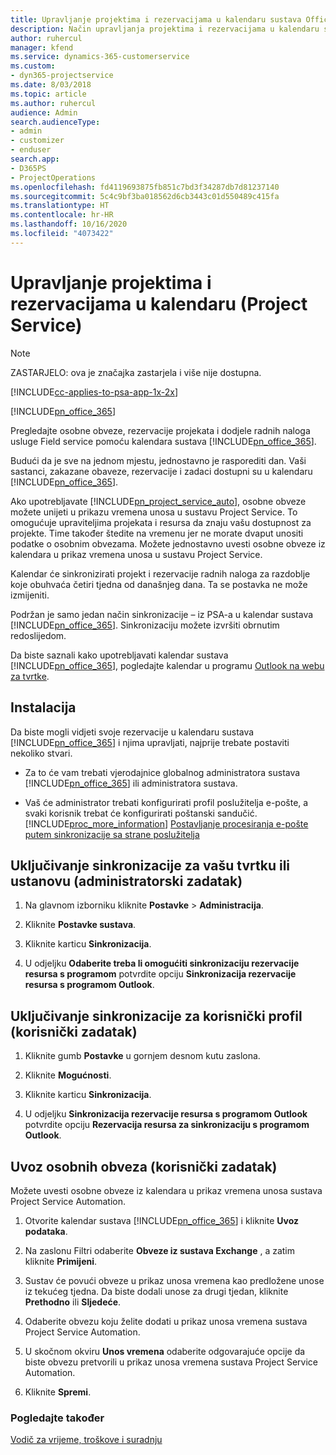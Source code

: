 ```yaml
---
title: Upravljanje projektima i rezervacijama u kalendaru sustava Office 365
description: Način upravljanja projektima i rezervacijama u kalendaru sustava Office 365
author: ruhercul
manager: kfend
ms.service: dynamics-365-customerservice
ms.custom:
- dyn365-projectservice
ms.date: 8/03/2018
ms.topic: article
ms.author: ruhercul
audience: Admin
search.audienceType:
- admin
- customizer
- enduser
search.app:
- D365PS
- ProjectOperations
ms.openlocfilehash: fd4119693875fb851c7bd3f34287db7d81237140
ms.sourcegitcommit: 5c4c9bf3ba018562d6cb3443c01d550489c415fa
ms.translationtype: HT
ms.contentlocale: hr-HR
ms.lasthandoff: 10/16/2020
ms.locfileid: "4073422"
---
```

# <a name="manage-projects-and-bookings-in-your-calendar-project-service"></a>Upravljanje projektima i rezervacijama u kalendaru (Project Service)

> [!Note]
> ZASTARJELO: ova je značajka zastarjela i više nije dostupna.

[!INCLUDE[cc-applies-to-psa-app-1x-2x](../includes/cc-applies-to-psa-app-1x-2x.md)]

[!INCLUDE[pn_office_365](../includes/pn-office-365.md)] 

Pregledajte osobne obveze, rezervacije projekata i dodjele radnih naloga usluge Field service pomoću kalendara sustava [!INCLUDE[pn_office_365](../includes/pn-office-365.md)].  
  
 Budući da je sve na jednom mjestu, jednostavno je rasporediti dan. Vaši sastanci, zakazane obaveze, rezervacije i zadaci dostupni su u kalendaru [!INCLUDE[pn_office_365](../includes/pn-office-365.md)].  
  
 Ako upotrebljavate [!INCLUDE[pn_project_service_auto](../includes/pn-project-service-auto.md)], osobne obveze možete unijeti u prikazu vremena unosa u sustavu Project Service. To omogućuje upraviteljima projekata i resursa da znaju vašu dostupnost za projekte. Time također štedite na vremenu jer ne morate dvaput unositi podatke o osobnim obvezama. Možete jednostavno uvesti osobne obveze iz kalendara u prikaz vremena unosa u sustavu Project Service.  
  
 Kalendar će sinkronizirati projekt i rezervacije radnih naloga za razdoblje koje obuhvaća četiri tjedna od današnjeg dana. Ta se postavka ne može izmijeniti.  
  
 Podržan je samo jedan način sinkronizacije – iz PSA-a u kalendar sustava [!INCLUDE[pn_office_365](../includes/pn-office-365.md)]. Sinkronizaciju možete izvršiti obrnutim redoslijedom. 
  
 Da biste saznali kako upotrebljavati kalendar sustava [!INCLUDE[pn_office_365](../includes/pn-office-365.md)], pogledajte kalendar u programu [Outlook na webu za tvrtke](https://support.office.com/article/Calendar-in-Outlook-on-the-web-for-business-5219c457-d1fe-4c2f-9032-1a816b88e936).  
  
## <a name="setup"></a>Instalacija  
 Da biste mogli vidjeti svoje rezervacije u kalendaru sustava [!INCLUDE[pn_office_365](../includes/pn-office-365.md)] i njima upravljati, najprije trebate postaviti nekoliko stvari.  
  
- Za to će vam trebati vjerodajnice globalnog administratora sustava [!INCLUDE[pn_office_365](../includes/pn-office-365.md)] ili administratora sustava.  
  
- Vaš će administrator trebati konfigurirati profil poslužitelja e-pošte, a svaki korisnik trebat će konfigurirati poštanski sandučić. [!INCLUDE[proc_more_information](../includes/proc-more-information.md)] [Postavljanje procesiranja e-pošte putem sinkronizacije sa strane poslužitelja](https://docs.microsoft.com/dynamics365/customerengagement/on-premises/admin/set-up-server-side-synchronization-of-email-appointments-contacts-and-tasks)  
  
## <a name="turn-on-synchronization-for-your-organization-admin-task"></a>Uključivanje sinkronizacije za vašu tvrtku ili ustanovu (administratorski zadatak)  
  
1.  Na glavnom izborniku kliknite **Postavke** > **Administracija**.  
  
2.  Kliknite **Postavke sustava**.  
  
3.  Kliknite karticu **Sinkronizacija**.  
  
4.  U odjeljku **Odaberite treba li omogućiti sinkronizaciju rezervacije resursa s programom** potvrdite opciju **Sinkronizacija rezervacije resursa s programom Outlook**.  
  
## <a name="turn-on-synchronization-for-your-user-profile-user-task"></a>Uključivanje sinkronizacije za korisnički profil (korisnički zadatak)  
  
1.  Kliknite gumb **Postavke** u gornjem desnom kutu zaslona.  
  
2.  Kliknite **Mogućnosti**.  
  
3.  Kliknite karticu **Sinkronizacija**.  
  
4.  U odjeljku **Sinkronizacija rezervacije resursa s programom Outlook** potvrdite opciju **Rezervacija resursa za sinkronizaciju s programom Outlook**.  
  
## <a name="import-your-personal-appointments-user-task"></a>Uvoz osobnih obveza (korisnički zadatak)  
 Možete uvesti osobne obveze iz kalendara u prikaz vremena unosa sustava Project Service Automation.  
  
1. Otvorite kalendar sustava [!INCLUDE[pn_office_365](../includes/pn-office-365.md)] i kliknite **Uvoz podataka**.  
  
2. Na zaslonu Filtri odaberite **Obveze iz sustava Exchange** , a zatim kliknite **Primijeni**.  
  
3. Sustav će povući obveze u prikaz unosa vremena kao predložene unose iz tekućeg tjedna. Da biste dodali unose za drugi tjedan, kliknite **Prethodno** ili **Sljedeće**.  
  
4. Odaberite obvezu koju želite dodati u prikaz unosa vremena sustava Project Service Automation.  
  
5. U skočnom okviru **Unos vremena** odaberite odgovarajuće opcije da biste obvezu pretvorili u prikaz unosa vremena sustava Project Service Automation.  
  
6. Kliknite **Spremi**.  
  
### <a name="see-also"></a>Pogledajte također  
 [Vodič za vrijeme, troškove i suradnju](../psa/time-expense-collaboration-guide.md)
